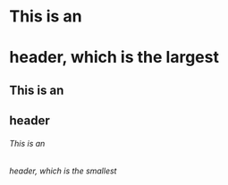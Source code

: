 # This is an <h1> header, which is the largest

## This is an <h2> header

###### This is an <h6> header, which is the smallest


